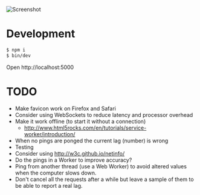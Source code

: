 ![Screenshot](https://raw.github.com/frosas/lag/master/screenshot.png)

# Development

```bash
$ npm i
$ bin/dev
```

Open http://localhost:5000

# TODO

- Make favicon work on Firefox and Safari
- Consider using WebSockets to reduce latency and processor overhead
- Make it work offline (to start it without a connection)
  - http://www.html5rocks.com/en/tutorials/service-worker/introduction/
- When no pings are ponged the current lag (number) is wrong
- Testing
- Consider using http://w3c.github.io/netinfo/
- Do the pings in a Worker to improve accuracy?
- Ping from another thread (use a Web Worker) to avoid altered values when the 
  computer slows down.
- Don't cancel all the requests after a while but leave a sample of them to be 
  able to report a real lag.